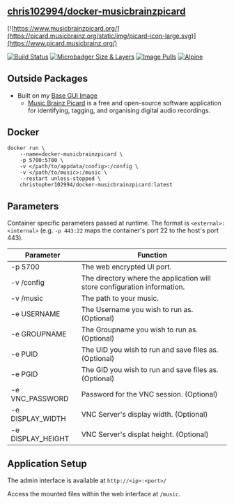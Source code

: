 ## [chris102994/docker-musicbrainzpicard](https://github.com/chris102994/docker-musicbrainzpicard)

[![https://www.musicbrainzpicard.org/](https://picard.musicbrainz.org/static/img/picard-icon-large.svg)](https://www.picard.musicbrainz.org/)

[![Build Status](https://travis-ci.com/chris102994/docker-musicbrainzpicard.svg?branch=master)](https://travis-ci.com/chris102994/docker-musicbrainzpicard)
[![Microbadger Size & Layers](https://images.microbadger.com/badges/image/christopher102994/docker-musicbrainzpicard.svg)](https://microbadger.com/images/christopher102994/docker-musicbrainzpicard "Get your own image badge on microbadger.com")
 [![Image Pulls](https://img.shields.io/docker/pulls/christopher102994/docker-musicbrainzpicard)](https://hub.docker.com/repository/docker/christopher102994/docker-musicbrainzpicard)
 [![Alpine](https://images.microbadger.com/badges/version/christopher102994/docker-musicbrainzpicard:latest.svg)](https://microbadger.com/images/christopher102994/docker-musicbrainzpicard:latest "Get your own version badge on microbadger.com")


## Outside Packages
* Built on my [Base GUI Image](https://github.com/chris102994/docker-base-image-gui)
  * [Music Brainz Picard](https://www.picard.musicbrainz.org/) is a free and open-source software application for identifying, tagging, and organising digital audio recordings.

## Docker
```
docker run \
	--name=docker-musicbrainzpicard \
	-p 5700:5700 \
	-v </path/to/appdata/config>:/config \
  	-v </path/to/music>:/music \
	--restart unless-stopped \
	christopher102994/docker-musicbrainzpicard:latest
```

## Parameters
Container specific parameters passed at runtime. The format is `<external>:<internal>` (e.g. `-p 443:22` maps the container's port 22 to the host's port 443).

| Parameter | Function |
| -------- | -------- |
| -p 5700 | The web encrypted UI port. |
| -v /config | The directory where the application will store configuration information. |
| -v /music | The path to your music. |
| -e USERNAME | The Username you wish to run as. (Optional) |
| -e GROUPNAME | The Groupname you wish to run as. (Optional) |
| -e PUID | The UID you wish to run and save files as. (Optional) |
| -e PGID | The GID you wish to run and save files as. (Optional) |
| -e VNC_PASSWORD | Password for the VNC session. (Optional) |
| -e DISPLAY_WIDTH | VNC Server's display width. (Optional) |
| -e DISPLAY_HEIGHT | VNC Server's displat height. (Optional) |

## Application Setup

The admin interface is available at `http://<ip>:<port>/`

Access the mounted files within the web interface at `/music`.
